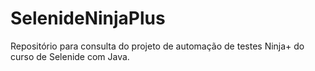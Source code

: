 # SelenideNinjaPlus
Repositório para consulta do projeto de automação de testes Ninja+ do curso de Selenide com Java.
